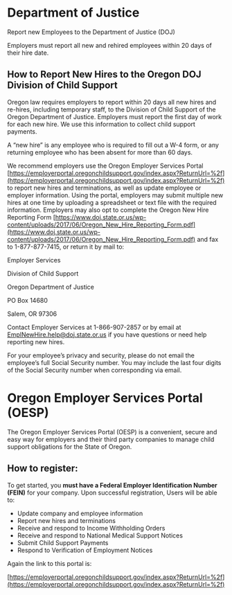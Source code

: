 # Department of Justice

Report new Employees to the Department of Justice (DOJ)

Employers must report all new and rehired employees within 20 days of their hire date.

## How to Report New Hires to the Oregon DOJ Division of Child Support

Oregon law requires employers to report within 20 days all new hires and re-hires, including temporary staff, to the Division of Child Support of the Oregon Department of Justice. Employers must report the first day of work for each new hire. We use this information to collect child support payments.

A “new hire” is any employee who is required to fill out a W-4 form, or any returning employee who has been absent for more than 60 days.

We recommend employers use the Oregon Employer Services Portal [https://employerportal.oregonchildsupport.gov/index.aspx?ReturnUrl=%2f](https://employerportal.oregonchildsupport.gov/index.aspx?ReturnUrl=%2f) to report new hires and terminations, as well as update employee or employer information. Using the portal, employers may submit multiple new hires at one time by uploading a spreadsheet or text file with the required information. Employers may also opt to complete the Oregon New Hire Reporting Form [https://www.doj.state.or.us/wp-content/uploads/2017/06/Oregon_New_Hire_Reporting_Form.pdf](https://www.doj.state.or.us/wp-content/uploads/2017/06/Oregon_New_Hire_Reporting_Form.pdf) and fax to 1-877-877-7415, or return it by mail to:

Employer Services

Division of Child Support

Oregon Department of Justice

PO Box 14680

Salem, OR 97306

Contact Employer Services at 1-866-907-2857 or by email at EmplNewHire.help@doj.state.or.us if you have questions or need help reporting new hires.

For your employee’s privacy and security, please do not email the employee’s full Social Security number. You may include the last four digits of the Social Security number when corresponding via email.

# Oregon Employer Services Portal (OESP)

The Oregon Employer Services Portal (OESP) is a convenient, secure and easy way for employers and their third party companies to manage child support obligations for the State of Oregon. 

## How to register:

To get started, you <b>must have a Federal Employer Identification Number (FEIN)</b> for your company. Upon successful registration, Users will be able to:

* Update company and employee information
* Report new hires and terminations
* Receive and respond to Income Withholding Orders
* Receive and respond to National Medical Support Notices
* Submit Child Support Payments
* Respond to Verification of Employment Notices

Again the link to this portal is:

[https://employerportal.oregonchildsupport.gov/index.aspx?ReturnUrl=%2f](https://employerportal.oregonchildsupport.gov/index.aspx?ReturnUrl=%2f)